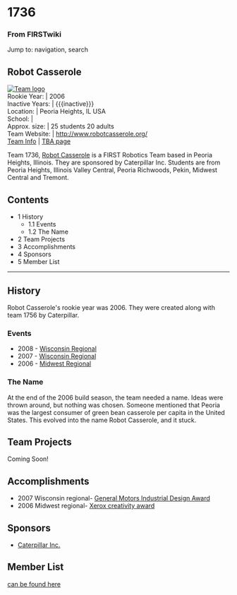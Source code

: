 # 1736

### From FIRSTwiki

Jump to: navigation, search

Robot Casserole  
---  
[![Team logo](/media/1/10/Team1736Logo.jpg)](Image:Team1736Logo.jpg
"Team logo" )  
Rookie Year: | 2006  
Inactive Years: | {{{inactive}}}  
Location: | Peoria Heights, IL USA  
School: |  
Approx. size: | 25 students 20 adults  
Team Website: | <http://www.robotcasserole.org/>  
[Team Info](https://my.usfirst.org/myarea/index.lasso?page=teaminfo&team=1736
"https://my.usfirst.org/myarea/index.lasso?page=teaminfo&team=1736" ) | [TBA
page](http://www.thebluealliance.net/tbatv/team.php?team=1736
"http://www.thebluealliance.net/tbatv/team.php?team=1736" )  
  
  

  
Team 1736, [Robot Casserole](http://robotcasserole.org/|
"http://robotcasserole.org/|" ) is a FIRST Robotics Team based in Peoria
Heights, Illinois. They are sponsored by Caterpillar Inc. Students are from
Peoria Heights, Illinois Valley Central, Peoria Richwoods, Pekin, Midwest
Central and Tremont.

## Contents

  * 1 History
    * 1.1 Events
    * 1.2 The Name
  * 2 Team Projects
  * 3 Accomplishments
  * 4 Sponsors
  * 5 Member List  
---  
  

## History

Robot Casserole's rookie year was 2006. They were created along with team 1756
by Caterpillar.


### Events

  * 2008 - [Wisconsin Regional](Wisconsin_Regional "Wisconsin Regional" )
  * 2007 - [Wisconsin Regional](Wisconsin_Regional "Wisconsin Regional" )
  * 2006 - [Midwest Regional](Midwest_Regional "Midwest Regional" )


### The Name

At the end of the 2006 build season, the team needed a name. Ideas were thrown
around, but nothing was chosen. Someone mentioned that Peoria was the largest
consumer of green bean casserole per capita in the United States. This evolved
into the name Robot Casserole, and it stuck.


## Team Projects

Coming Soon!


## Accomplishments

  * 2007 Wisconsin regional- [General Motors Industrial Design Award](General_Motors_Industrial_Design_Award "General Motors Industrial Design Award" )
  * 2006 Midwest regional- [Xerox creativity award](/index.php?title=Xerox_creativity_award&action=edit "Xerox creativity award" )


## Sponsors

  * [Caterpillar Inc.](http://www.cat.com/cda/layout?m=8703&x=7| "http://www.cat.com/cda/layout?m=8703&x=7|" )


## Member List

[can be found here](http://www.robotcasserole.org/Members.htm
"http://www.robotcasserole.org/Members.htm" )

